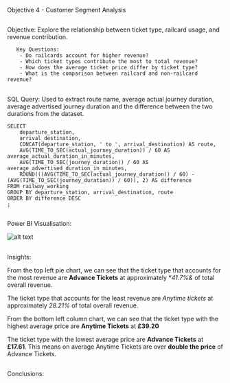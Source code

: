 Objective 4 - Customer Segment Analysis
##
Objective: Explore the relationship between ticket type, railcard usage, and revenue contribution.

       Key Questions:
        - Do railcards account for higher revenue?
        - Which ticket types contribute the most to total revenue?
        - How does the average ticket price differ by ticket type?
        - What is the comparison between railcard and non-railcard revenue?

##
SQL Query: Used to extract route name, average actual journey duration, average advertised journey duration and the difference between the two durations from the dataset.

```
SELECT
	departure_station,
	arrival_destination,
	CONCAT(departure_station, ' to ', arrival_destination) AS route,
	AVG(TIME_TO_SEC(actual_journey_duration)) / 60 AS average_actual_duration_in_minutes,
	AVG(TIME_TO_SEC(journey_duration)) / 60 AS average_advertised_duration_in_minutes,
	ROUND(((AVG(TIME_TO_SEC(actual_journey_duration)) / 60) - (AVG(TIME_TO_SEC(journey_duration)) / 60)), 2) AS difference
FROM railway_working
GROUP BY departure_station, arrival_destination, route
ORDER BY difference DESC
;
```
##
Power BI Visualisation:

![alt text](https://github.com/tomredfern24/UK-Rail-Ticket-Sales-Analysis-SQL-PowerBI/blob/main/Visualisations/4.%20Ticket%20Type%20and%20Railcard%20Analysis.png)
##
Insights:

From the top left pie chart, we can see that the ticket type that accounts for the most revenue are **Advance Tickets** at approximately **41.7%&* of total overall revenue.

The ticket type that accounts for the least revenue are *Anytime tickets* at approximately *28.21%* of total overall revenue.

From the bottom left column chart, we can see that the ticket type with the highest average price are **Anytime Tickets** at **£39.20**

The ticket type with the lowest average price are **Advance Tickets** at **£17.61**. This means on average Anytime Tickets are over **double the price** of Advance Tickets.


##
Conclusions:
